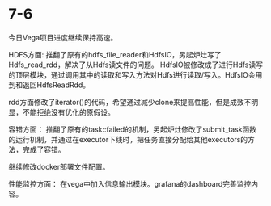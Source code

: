 # 7-6

今日Vega项目进度继续保持高速。

HDFS方面:
推翻了原有的hdfs_file_reader和HdfsIO，另起炉灶写了Hdfs_read_rdd，解决了从Hdfs读文件的问题。
HdfsIO被修改成了进行Hdfs读写的顶层模块，通过调用其中的读取和写入方法对Hdfs进行读取/写入。HdfsIO会用到和返回HdfsReadRdd。

rdd方面修改了iterator()的代码，希望通过减少clone来提高性能，但是成效不明显，不能拒绝没有优化的原假设。

容错方面：
推翻了原有的task::failed的机制，另起炉灶修改了submit_task函数的运行机制，并通过在executor下线时，把任务直接分配给其他executors的方法，完成了容错。

继续修改docker部署文件配置。

性能监控方面：
在vega中加入信息输出模块。grafana的dashboard完善监控内容。
